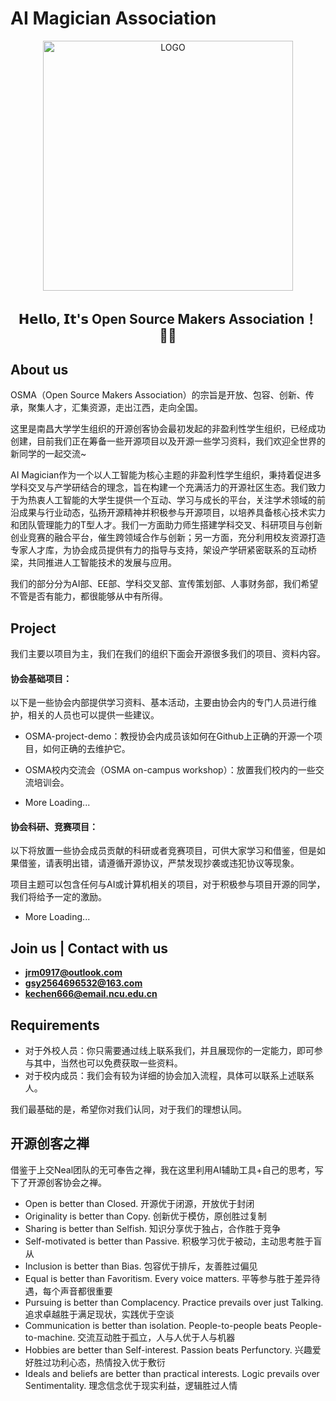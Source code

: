 # AI Magician Association

<p align="center">
    <img alt="LOGO" src="https://github.com/Open-Source-Makers-Association/.github/blob/main/image/OSMA%20Logo.png" height="400">

</p>

<h2 align="center"> 𝗛𝗲𝗹𝗹𝗼, 𝗜𝘁'𝘀 Open Source Makers Association！ 👨‍💻 </h2>

## About us

OSMA（Open Source Makers Association）的宗旨是开放、包容、创新、传承，聚集人才，汇集资源，走出江西，走向全国。

这里是南昌大学学生组织的开源创客协会最初发起的非盈利性学生组织，已经成功创建，目前我们正在筹备一些开源项目以及开源一些学习资料，我们欢迎全世界的新同学的一起交流~

AI Magician作为一个以人工智能为核心主题的非盈利性学生组织，秉持着促进多学科交叉与产学研结合的理念，旨在构建一个充满活力的开源社区生态。我们致力于为热衷人工智能的大学生提供一个互动、学习与成长的平台，关注学术领域的前沿成果与行业动态，弘扬开源精神并积极参与开源项目，以培养具备核心技术实力和团队管理能力的T型人才。我们一方面助力师生搭建学科交叉、科研项目与创新创业竞赛的融合平台，催生跨领域合作与创新；另一方面，充分利用校友资源打造专家人才库，为协会成员提供有力的指导与支持，架设产学研紧密联系的互动桥梁，共同推进人工智能技术的发展与应用。

我们的部分分为AI部、EE部、学科交叉部、宣传策划部、人事财务部，我们希望不管是否有能力，都很能够从中有所得。
## Project

我们主要以项目为主，我们在我们的组织下面会开源很多我们的项目、资料内容。

#### 协会基础项目：

以下是一些协会内部提供学习资料、基本活动，主要由协会内的专门人员进行维护，相关的人员也可以提供一些建议。

- OSMA-project-demo：教授协会内成员该如何在Github上正确的开源一个项目，如何正确的去维护它。

- OSMA校内交流会（OSMA on-campus workshop）：放置我们校内的一些交流培训会。

- More Loading...

#### 协会科研、竞赛项目：

以下将放置一些协会成员贡献的科研或者竞赛项目，可供大家学习和借鉴，但是如果借鉴，请表明出错，请遵循开源协议，严禁发现抄袭或违犯协议等现象。

项目主题可以包含任何与AI或计算机相关的项目，对于积极参与项目开源的同学，我们将给予一定的激励。

- More Loading...


## Join us | Contact with us

- [**jrm0917@outlook.com**](mailto:jrm0917@outlook.com)
- [**gsy2564696532@163.com**](mailto:gsy2564696532@163.com)
- [**kechen666@email.ncu.edu.cn**](mailto:kechen666@email.ncu.edu.cn)



## Requirements

- 对于外校人员：你只需要通过线上联系我们，并且展现你的一定能力，即可参与其中，当然也可以免费获取一些资料。
- 对于校内成员：我们会有较为详细的协会加入流程，具体可以联系上述联系人。


我们最基础的是，希望你对我们认同，对于我们的理想认同。

## 开源创客之禅

借鉴于上交Neal团队的无可奉告之禅，我在这里利用AI辅助工具+自己的思考，写下了开源创客协会之禅。

- Open is better than Closed. 开源优于闭源，开放优于封闭
- Originality is better than Copy. 创新优于模仿，原创胜过复制
- Sharing is better than Selfish. 知识分享优于独占，合作胜于竞争
- Self-motivated is better than Passive. 积极学习优于被动，主动思考胜于盲从
- Inclusion is better than Bias. 包容优于排斥，友善胜过偏见
- Equal is better than Favoritism. Every voice matters. 平等参与胜于差异待遇，每个声音都很重要
- Pursuing is better than Complacency. Practice prevails over just Talking. 追求卓越胜于满足现状，实践优于空谈
- Communication is better than isolation. People-to-people beats People-to-machine. 交流互动胜于孤立，人与人优于人与机器
- Hobbies are better than Self-interest. Passion beats Perfunctory. 兴趣爱好胜过功利心态，热情投入优于敷衍
- Ideals and beliefs are better than practical interests. Logic prevails over Sentimentality. 理念信念优于现实利益，逻辑胜过人情


